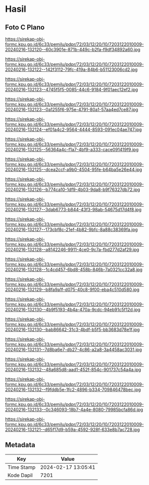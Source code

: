 # Hasil

## Foto C Plano

https://sirekap-obj-formc.kpu.go.id/6c33/pemilu/pdpr/72/03/12/20/10/7203122010009-20240216-132120--60c3901e-871b-449c-b2fa-f9df34892a60.jpg

https://sirekap-obj-formc.kpu.go.id/6c33/pemilu/pdpr/72/03/12/20/10/7203122010009-20240216-132122--142f3112-79fc-419a-84b6-b51123006cd2.jpg

https://sirekap-obj-formc.kpu.go.id/6c33/pemilu/pdpr/72/03/12/20/10/7203122010009-20240216-132123--4745f5f5-0085-44c6-9184-9f01aec12ef2.jpg

https://sirekap-obj-formc.kpu.go.id/6c33/pemilu/pdpr/72/03/12/20/10/7203122010009-20240216-132123--0a1255f6-975e-4791-80a1-57aa4ed7ce87.jpg

https://sirekap-obj-formc.kpu.go.id/6c33/pemilu/pdpr/72/03/12/20/10/7203122010009-20240216-132124--ef01a4c2-9564-4444-8593-091ec04ae747.jpg

https://sirekap-obj-formc.kpu.go.id/6c33/pemilu/pdpr/72/03/12/20/10/7203122010009-20240216-132125--56364a4c-f1a7-4bf9-a333-cace091419f9.jpg

https://sirekap-obj-formc.kpu.go.id/6c33/pemilu/pdpr/72/03/12/20/10/7203122010009-20240216-132125--dcea2ccf-a9b0-4504-95fe-b64ba5e26e44.jpg

https://sirekap-obj-formc.kpu.go.id/6c33/pemilu/pdpr/72/03/12/20/10/7203122010009-20240216-132126--b774ca10-1df9-4b03-9da8-b9f76327db72.jpg

https://sirekap-obj-formc.kpu.go.id/6c33/pemilu/pdpr/72/03/12/20/10/7203122010009-20240216-132127--3dab6773-b844-43f3-98ab-54675d17d4f8.jpg

https://sirekap-obj-formc.kpu.go.id/6c33/pemilu/pdpr/72/03/12/20/10/7203122010009-20240216-132127--173cbf8c-21ef-4b82-9bfc-8a88c38369fa.jpg

https://sirekap-obj-formc.kpu.go.id/6c33/pemilu/pdpr/72/03/12/20/10/7203122010009-20240216-132128--a8142246-9911-4ce0-9c7a-fbd277d2af29.jpg

https://sirekap-obj-formc.kpu.go.id/6c33/pemilu/pdpr/72/03/12/20/10/7203122010009-20240216-132128--1c4cd457-6bd8-458b-846b-7a0321cc32a8.jpg

https://sirekap-obj-formc.kpu.go.id/6c33/pemilu/pdpr/72/03/12/20/10/7203122010009-20240216-132129--b8fa9a1f-d075-40c8-9f00-eba4c510d580.jpg

https://sirekap-obj-formc.kpu.go.id/6c33/pemilu/pdpr/72/03/12/20/10/7203122010009-20240216-132130--4b9f5193-4b4a-470a-9cdc-94eb91c5f12d.jpg

https://sirekap-obj-formc.kpu.go.id/6c33/pemilu/pdpr/72/03/12/20/10/7203122010009-20240216-132130--bab86642-31c3-4bdf-b5f5-bb3683d78e1f.jpg

https://sirekap-obj-formc.kpu.go.id/6c33/pemilu/pdpr/72/03/12/20/10/7203122010009-20240216-132131--7d8ba6e7-db27-4c86-a2a8-3a4458ac3031.jpg

https://sirekap-obj-formc.kpu.go.id/6c33/pemilu/pdpr/72/03/12/20/10/7203122010009-20240216-132132--48a685d8-aad1-452f-854c-901737c54a4a.jpg

https://sirekap-obj-formc.kpu.go.id/6c33/pemilu/pdpr/72/03/12/20/10/7203122010009-20240216-132132--f9fddb5e-1fc2-4896-b334-709846478bec.jpg

https://sirekap-obj-formc.kpu.go.id/6c33/pemilu/pdpr/72/03/12/20/10/7203122010009-20240216-132133--0c346093-18b7-4a4e-8080-79985bcfa86d.jpg

https://sirekap-obj-formc.kpu.go.id/6c33/pemilu/pdpr/72/03/12/20/10/7203122010009-20240216-132121--d65f17d9-b59a-4592-928f-633e8b7ac728.jpg


## Metadata

| Key        | Value               |
| ---------- | ------------------- |
| Time Stamp | 2024-02-17 13:05:41 |
| Kode Dapil | 7201                |



